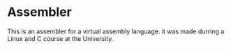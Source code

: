 # Assembler
This is an assembler for a virtual assembly language. it was made durring a Linux and C course at the University.
